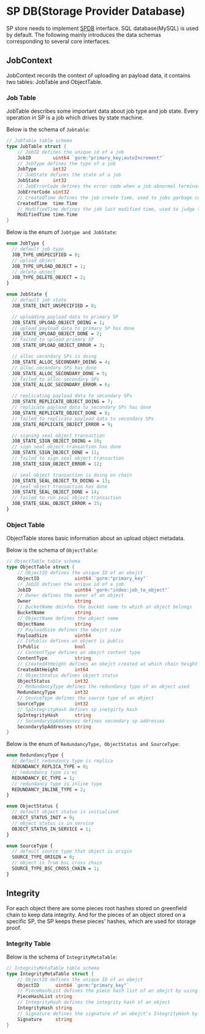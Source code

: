 # SP DB(Storage Provider Database)

SP store needs to implement [SPDB](../../store/sqldb/database.go) interface. SQL database(MySQL) is used by default.
The following mainly introduces the data schemas corresponding to several core interfaces.

## JobContext

JobContext records the context of uploading an payload data, it contains two tables: JobTable and ObjectTable.

### Job Table

JobTable describes some important data about job type and job state. Every operation in SP is a job which drives by state machine.

Below is the schema of `Jobtable`:

```go
// JobTable table schema
type JobTable struct {
    // JobID defines the unique id of a job
    JobID        uint64 `gorm:"primary_key;autoIncrement"`
    // JobType defines the type of a job
    JobType      int32
    // JobState defines the state of a job
    JobState     int32
    // JobErrorCode defines the error code when a job abnormal termination
    JobErrorCode uint32
    // CreatedTime defines the job create time, used to jobs garbage collection
    CreatedTime  time.Time
    // ModifiedTime defines the job last modified time, used to judge timeout
    ModifiedTime time.Time
}
```

Below is the enum of `Jobtype and JobState`:

```protobuf
enum JobType {
  // default job type
  JOB_TYPE_UNSPECIFIED = 0;
  // upload object
  JOB_TYPE_UPLOAD_OBJECT = 1;
  // delete object
  JOB_TYPE_DELETE_OBJECT = 2;
}

enum JobState {
  // default job state
  JOB_STATE_INIT_UNSPECIFIED = 0;

  // uploading payload data to primary SP
  JOB_STATE_UPLOAD_OBJECT_DOING = 1;
  // upload payload data to primary SP has done
  JOB_STATE_UPLOAD_OBJECT_DONE = 2;
  // failed to upload primary SP
  JOB_STATE_UPLOAD_OBJECT_ERROR = 3;

  // alloc secondary SPs is doing
  JOB_STATE_ALLOC_SECONDARY_DOING = 4;
  // alloc secondary SPs has done
  JOB_STATE_ALLOC_SECONDARY_DONE = 5;
  // failed to alloc secondary SPs
  JOB_STATE_ALLOC_SECONDARY_ERROR = 6;

  // replicating payload data to secondary SPs
  JOB_STATE_REPLICATE_OBJECT_DOING = 7;
  // replicate payload data to secondary SPs has done
  JOB_STATE_REPLICATE_OBJECT_DONE = 8;
  // failed to replicate payload data to secondary SPs
  JOB_STATE_REPLICATE_OBJECT_ERROR = 9;

  // signing seal object transaction
  JOB_STATE_SIGN_OBJECT_DOING = 10;
  // sign seal object transaction has done
  JOB_STATE_SIGN_OBJECT_DONE = 11;
  // failed to sign seal object transaction
  JOB_STATE_SIGN_OBJECT_ERROR = 12;

  // seal object transaction is doing on chain
  JOB_STATE_SEAL_OBJECT_TX_DOING = 13;
  // seal object transaction has done
  JOB_STATE_SEAL_OBJECT_DONE = 14;
  // failed to run seal object transaction
  JOB_STATE_SEAL_OBJECT_ERROR = 15;
}
```

### Object Table

ObjectTable stores basic information about an upload object metadata.

Below is the schema of `ObjectTable`:

```go
// ObjectTable table schema
type ObjectTable struct {
    // ObjectID defines the unique ID of an obejct
    ObjectID             uint64 `gorm:"primary_key"`
    // JobID defines the unique id of a job.
    JobID                uint64 `gorm:"index:job_to_object"`
    // Owner defines the owner of an object
    Owner                string
    // BucketName deinfes the bucket name to which an object belongs
    BucketName           string
    // ObjectName defines the object name
    ObjectName           string
    // PayloadSize defines the obejct size
    PayloadSize          uint64
    // IsPublic defines an object is public
    IsPublic             bool
    // ContentType defines an obejct content type
    ContentType          string
    // CreatedAtHeight defines an obejct created at which chain height 
    CreatedAtHeight      int64
    // ObjectStatus defines object status
    ObjectStatus         int32
    // RedundancyType defines the redundancy type of an object used
    RedundancyType       int32
    // SourceType defines the source type of an object
    SourceType           int32
    // SpIntegrityHash defines sp inetgirty hash
    SpIntegrityHash      string
    // SecondarySpAddresses defines secondary sp addresses
    SecondarySpAddresses string
}
```

Below is the enum of `RedundancyType, ObjectStatus and SourceType`:

```protobuf
enum RedundancyType {
  // default redundancy type is replica
  REDUNDANCY_REPLICA_TYPE = 0;
  // redundancy type is ec
  REDUNDANCY_EC_TYPE = 1;
  // redundancy type is inline type
  REDUNDANCY_INLINE_TYPE = 2;
}

enum ObjectStatus {
  // default object status is initialized
  OBJECT_STATUS_INIT = 0;
  // object status is in service
  OBJECT_STATUS_IN_SERVICE = 1;
}

enum SourceType {
  // default source type that object is origin
  SOURCE_TYPE_ORIGIN = 0;
  // object is from bsc cross chain
  SOURCE_TYPE_BSC_CROSS_CHAIN = 1;
}
```

## Integrity

For each object there are some pieces root hashes stored on greenfield chain to keep data integrity. And for the pieces of an object stored on a specific SP, the SP keeps these pieces' hashes, which are used for storage proof.

### Integrity Table

Below is the schema of `IntegrityMetaTable`:

```go
// IntegrityMetaTable table schema
type IntegrityMetaTable struct {
    // ObjectID defines the unique ID of an obejct
    ObjectID      uint64 `gorm:"primary_key"`
    // PieceHashList defines the piece hash list of an obejct by using sha256
    PieceHashList string
    // IntegrityHash defines the integrity hash of an object
    IntegrityHash string
    // Signature defines the signature of an obejct's IntegrityHash by using Secondary SP's private key
    Signature     string
}
```
